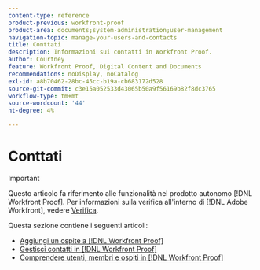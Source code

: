 ```yaml
---
content-type: reference
product-previous: workfront-proof
product-area: documents;system-administration;user-management
navigation-topic: manage-your-users-and-contacts
title: Conttati
description: Informazioni sui contatti in Workfront Proof.
author: Courtney
feature: Workfront Proof, Digital Content and Documents
recommendations: noDisplay, noCatalog
exl-id: a8b70462-28bc-45cc-b19a-cb683172d528
source-git-commit: c3e15a052533d43065b50a9f56169b82f8dc3765
workflow-type: tm+mt
source-wordcount: '44'
ht-degree: 4%

---
```


# Conttati

>[!IMPORTANT]
>
>Questo articolo fa riferimento alle funzionalità nel prodotto autonomo [!DNL Workfront Proof]. Per informazioni sulla verifica all&#39;interno di [!DNL Adobe Workfront], vedere [Verifica](../../../review-and-approve-work/proofing/proofing.md).

Questa sezione contiene i seguenti articoli:

* [Aggiungi un ospite a  [!DNL Workfront Proof]](../../../workfront-proof/wp-mnguserscontacts/contacts/add-guest.md)
* [Gestisci contatti in [!DNL Workfront Proof]](../../../workfront-proof/wp-mnguserscontacts/contacts/manage-contacts.md)
* [Comprendere utenti, membri e ospiti in [!DNL Workfront Proof]](../../../workfront-proof/wp-mnguserscontacts/contacts/use-members-guests.md)
